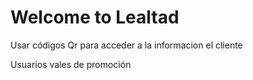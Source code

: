 # Welcome to Lealtad

Usar códigos Qr para acceder a la informacion el cliente

Usuarios
vales de promoción
